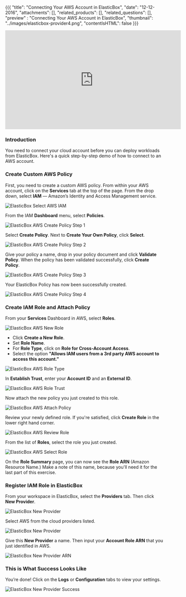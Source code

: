 {{{
  "title": "Connecting Your AWS Account in ElasticBox",
  "date": "12-12-2016",
  "attachments": [],
  "related_products": [],
  "related_questions": [],
  "preview" : "Connecting Your AWS Account in ElasticBox",
  "thumbnail": "../images/elasticbox-provider4.png",
  "contentIsHTML": false
}}}

<iframe width="560" height="315" src="https://player.vimeo.com/video/126177639" frameborder="0" allowfullscreen></iframe>

### Introduction

You need to connect your cloud account before you can deploy workloads from ElasticBox. Here's a quick step-by-step demo of how to connect to an AWS account.

### Create Custom AWS Policy

First, you need to create a custom AWS policy. From within your AWS account, click on the **Services** tab at the top of the page. From the drop down, select **IAM** &mdash; Amazon’s Identity and Access Management service.

![ElasticBox Select AWS IAM](../images/elasticbox-aws-iam.png)

From the IAM **Dashboard** menu, select **Policies**.

![ElasticBox AWS Create Policy Step 1](../images/elasticbox-aws-iam-policy1.png)

Select **Create Policy**. Next to **Create Your Own Policy**, click **Select**.

![ElasticBox AWS Create Policy Step 2](../images/elasticbox-aws-iam-policy2.png)

Give your policy a name, drop in your policy document and click **Validate Policy**. When the policy has been validated successfully, click **Create Policy**.

![ElasticBox AWS Create Policy Step 3](../images/elasticbox-aws-iam-policy3.png)

Your ElasticBox Policy has now been successfully created.

![ElasticBox AWS Create Policy Step 4](../images/elasticbox-aws-iam-policy.png)

### Create IAM Role and Attach Policy

From your **Services** Dashboard in AWS, select **Roles**.

![ElasticBox AWS New Role](../images/elasticbox-aws-iam-role1.png)

  * Click **Create a New Role**.
  * Set **Role Name**.
  * For **Role Type**, click on **Role for Cross-Account Access**.
  * Select the option **"Allows IAM users from a 3rd party AWS account to access this account.”**

![ElasticBox AWS Role Type](../images/elasticbox-aws-iam-role3.png)

In **Establish Trust**, enter your **Account ID** and an **External ID**.

![ElasticBox AWS Role Trust](../images/elasticbox-aws-iam-role4.png)

Now attach the new policy you just created to this role.

![ElasticBox AWS Attach Policy](../images/elasticbox-aws-iam-role5.png)

Review your newly defined role. If you're satisfied, click **Create Role** in the lower right hand corner.

![ElasticBox AWS Review Role](../images/elasticbox-aws-iam-role6.png)

From the list of **Roles**, select the role you just created.

![ElasticBox AWS Select Role](../images/elasticbox-aws-iam-role7.png)

On the **Role Summary** page, you can now see the **Role ARN** (Amazon Resource Name.) Make a note of this name, because you'll need it for the last part of this exercise.

### Register IAM Role in ElasticBox

From your workspace in ElasticBox, select the **Providers** tab. Then click **New Provider**.

![ElasticBox New Provider](../images/elasticbox-provider.png)

Select AWS from the cloud providers listed.

![ElasticBox New Provider](../images/elasticbox-provider2.png)

Give this **New Provider** a name. Then input your **Account Role ARN** that you just identified in AWS.

![ElasticBox New Provider ARN](../images/elasticbox-provider3.png)

### This is What Success Looks Like

You’re done! Click on the **Logs** or **Configuration** tabs to view your settings.

![ElasticBox New Provider Success](../images/elasticbox-provider4.png)
